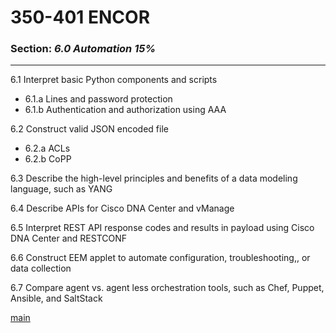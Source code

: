 # 350-401 ENCOR  
### Section: ***6.0 Automation 15%***
---

6.1	Interpret basic Python components and scripts			
-	6.1.a	Lines and password protection		
-	6.1.b	Authentication and authorization using AAA	
	
6.2	Construct valid JSON encoded file			
-	6.2.a	ACLs		
-	6.2.b	CoPP

6.3	Describe the high-level principles and benefits of a data modeling language, such as YANG			
				
6.4	Describe APIs for Cisco DNA Center and vManage			
				
6.5	Interpret REST API response codes and results in payload using Cisco DNA Center and RESTCONF			
				
6.6	Construct EEM applet to automate configuration, troubleshooting,, or data collection			
				
6.7	Compare agent vs. agent less orchestration tools, such as Chef, Puppet, Ansible, and SaltStack			

[main](../../README.md)